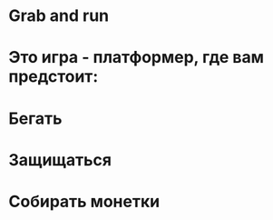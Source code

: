 # Grab and run
# Это игра - платформер, где вам предстоит:
# Бегать
# Защищаться
# Собирать монетки
